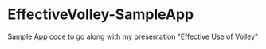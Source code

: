 EffectiveVolley-SampleApp
=========================

Sample App code to go along with my presentation "Effective Use of Volley"
